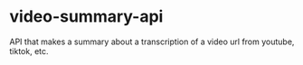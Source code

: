 # video-summary-api
API that makes a summary about a transcription of a video url from youtube, tiktok, etc.
